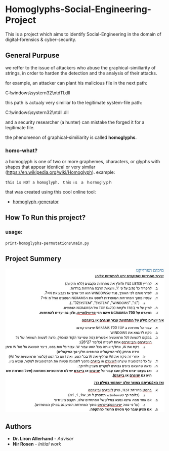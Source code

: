 # Homoglyphs-Social-Engineering-Project
This is a project which aims to identify Social-Engineering in the domain of digital-forensics & cyber-security.

## General Purpuse
we reffer to the issue of attackers who abuse the graphical-similiarity of strings, in order to harden the detection and the analysis of their attacks. 

for example, an attacker can plant his malicious file in the next path:

C:\windows\systern32\ntd11.dll

this path is actualy very similiar to the legitimate system-file path:

C:\windows\systern32\ntdll.dll

and a security researcher (a hunter) can mistake the forged it for a legitimate file.

the phenomenon of graphical-similiarity is called **homoglyphs**.

### homo-what?
a homoglyph is one of two or more graphemes, characters, or glyphs with shapes that appear identical or very similar (https://en.wikipedia.org/wiki/Homoglyph).
example: 
```
this is NOT a homoglyph. ｔһⅰѕ Ꭵｓ ａ ｈоrnοɡⅼｙрｈ
```
that was created using this cool online tool:
* [homoglyph-generator](https://www.irongeek.com/homoglyph-attack-generator.php)

## How To Run this project?
### usage: 
```
print-homoglyphs-permutations\main.py
```

## Project Summery
![Alt text](project_summery.JPG?raw=true "Title")


## Authors

* **Dr. Liron Allerhand** - *Advisor*
* **Nir Rosen** - *Initial work*
